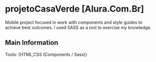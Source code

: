 # projetoCasaVerde [Alura.Com.Br]
Mobile project focused in work with components and style guides to achieve best outcomes. I used SASS as a tool to exercise my knowledge.

## Main Information
Tools: {HTML,CSS (Components / Sass)}
